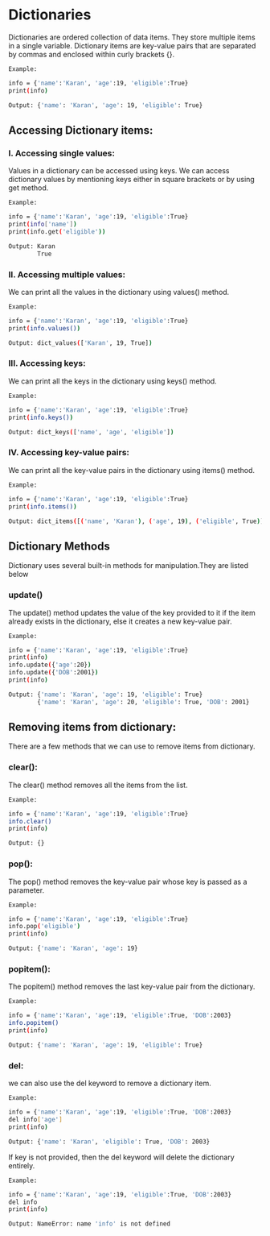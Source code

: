 # Dictionaries
Dictionaries are ordered collection of data items. They store multiple items in a single variable. Dictionary items are key-value pairs that are separated by commas and enclosed within curly brackets {}.

`Example:`
```bash
info = {'name':'Karan', 'age':19, 'eligible':True}
print(info)

Output: {'name': 'Karan', 'age': 19, 'eligible': True}
```

## Accessing Dictionary items:
### I. Accessing single values:
Values in a dictionary can be accessed using keys. We can access dictionary values by mentioning keys either in square brackets or by using get method.

`Example:`
```bash
info = {'name':'Karan', 'age':19, 'eligible':True}
print(info['name'])
print(info.get('eligible'))

Output: Karan
        True
```

### II. Accessing multiple values:
We can print all the values in the dictionary using values() method.

`Example:`
```bash
info = {'name':'Karan', 'age':19, 'eligible':True}
print(info.values())

Output: dict_values(['Karan', 19, True])
```

### III. Accessing keys:
We can print all the keys in the dictionary using keys() method.

`Example:`
```bash
info = {'name':'Karan', 'age':19, 'eligible':True}
print(info.keys())

Output: dict_keys(['name', 'age', 'eligible'])
```

### IV. Accessing key-value pairs:
We can print all the key-value pairs in the dictionary using items() method.

`Example:`
```bash
info = {'name':'Karan', 'age':19, 'eligible':True}
print(info.items())

Output: dict_items([('name', 'Karan'), ('age', 19), ('eligible', True)])
```

## Dictionary Methods
Dictionary uses several built-in methods for manipulation.They are listed below

### update()
The update() method updates the value of the key provided to it if the item already exists in the dictionary, else it creates a new key-value pair.

`Example:`
```bash
info = {'name':'Karan', 'age':19, 'eligible':True}
print(info)
info.update({'age':20})
info.update({'DOB':2001})
print(info)

Output: {'name': 'Karan', 'age': 19, 'eligible': True}
        {'name': 'Karan', 'age': 20, 'eligible': True, 'DOB': 2001}
```

## Removing items from dictionary:
There are a few methods that we can use to remove items from dictionary.

### clear():
The clear() method removes all the items from the list.

`Example:`
```bash
info = {'name':'Karan', 'age':19, 'eligible':True}
info.clear()
print(info)

Output: {}
```

### pop():
The pop() method removes the key-value pair whose key is passed as a parameter.

`Example:`
```bash
info = {'name':'Karan', 'age':19, 'eligible':True}
info.pop('eligible')
print(info)

Output: {'name': 'Karan', 'age': 19}
```

### popitem():
The popitem() method removes the last key-value pair from the dictionary.

`Example:`
```bash
info = {'name':'Karan', 'age':19, 'eligible':True, 'DOB':2003}
info.popitem()
print(info)

Output: {'name': 'Karan', 'age': 19, 'eligible': True}
```

### del:
we can also use the del keyword to remove a dictionary item.

`Example:`
```bash
info = {'name':'Karan', 'age':19, 'eligible':True, 'DOB':2003}
del info['age']
print(info)

Output: {'name': 'Karan', 'eligible': True, 'DOB': 2003}
```

If key is not provided, then the del keyword will delete the dictionary entirely.

`Example:`
```bash
info = {'name':'Karan', 'age':19, 'eligible':True, 'DOB':2003}
del info
print(info)

Output: NameError: name 'info' is not defined
```

